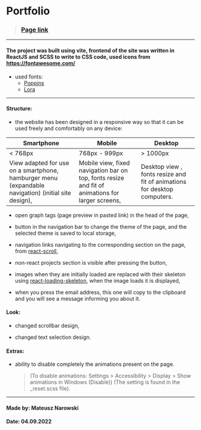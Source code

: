 # Portfolio

> ### [Page link](https://mndev.eu)

---

#### The project was built using vite, frontend of the site was written in ReactJS and SCSS to write to CSS code, used icons from https://fontawesome.com/

- used fonts:
  - [Poppins](https://fonts.google.com/specimen/Poppins)
  - [Lora](https://fonts.google.com/specimen/Lora)

---

#### Structure:

- the website has been designed in a responsive way so that it can be used freely and comfortably on any device:

| Smartphone                                                                                          | Mobile                                                                                           | Desktop                                                                  |
| --------------------------------------------------------------------------------------------------- | ------------------------------------------------------------------------------------------------ | ------------------------------------------------------------------------ |
| < 768px                                                                                             | 768px - 999px                                                                                    | > 1000px                                                                 |
| View adapted for use on a smartphone, hamburger menu (expandable navigation) (initial site design), | Mobile view, fixed navigation bar on top, fonts resize and fit of animations for larger screens, | Desktop view , fonts resize and fit of animations for desktop computers. |

- open graph tags (page preview in pasted link) in the head of the page,

- button in the navigation bar to change the theme of the page, and the selected theme is saved to local storage,

- navigation links navigating to the corresponding section on the page, from [react-scroll](https://www.npmjs.com/package/react-scroll),

- non-react projects section is visible after pressing the button,

- images when they are initially loaded are replaced with their skeleton using [react-loading-skeleton](https://www.npmjs.com/package/react-loading-skeleton), when the image loads it is displayed,

- when you press the email address, this one will copy to the clipboard and you will see a message informing you about it.

#### Look:

- changed scrollbar design,

- changed text selection design.

#### Extras:

- ability to disable completely the animations present on the page.

  > (To disable animations: Settings > Accessibility > Display > Show animations in Windows (Disable)) (The setting is found in the \_reset.scss file).

---

#### Made by: Mateusz Narowski

#### Date: 04.09.2022
